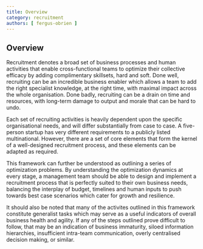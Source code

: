 ```yaml
---
title: Overview
category: recruitment
authors: [ fergus-obrien ]
---
```


## Overview

Recruitment denotes a broad set of business processes and human activities that enable cross-functional teams to optimize their collective efficacy by adding complimentary skillsets, hard and soft. Done well, recruiting can be an incredible business enabler which allows a team to add the right specialist knowledge, at the right time, with maximal impact across the whole organisation. Done badly, recruiting can be a drain on time and resources, with long-term damage to output and morale that can be hard to undo.

Each set of recruiting activities is heavily dependent upon the specific organisational needs, and will differ substantially from case to case. A five-person startup has very different requirements to a publicly listed multinational. However, there are a set of core elements that form the kernel of a well-designed recruitment process, and these elements can be adapted as required. 

This framework can further be understood as outlining a series of optimization problems. By understanding the optimization dynamics at every stage, a management team should be able to design and implement a recruitment process that is perfectly suited to their own business needs, balancing the interplay of budget, timelines and human inputs to push towards best case scenarios which cater for growth and resilience.

It should also be noted that many of the activites outlined in this framework constitute generalist tasks which may serve as a useful indicators of overall business health and agility. If any of the steps outlined prove difficult to follow, that may be an indication of business immaturity, siloed information hierarchies, insufficient intra-team communication, overly centralised decision making, or similar.

<!-- What's the importance of recruitment for companies? How does it affect company success? Why are recruiters? Why processes are important in recruitment? Optimization sentence. .... for top management audience.... How is recruitment related to company ROI, people assets -->


<!-- ## Process


<!-- TODO: VC: authors link, checking regarding spam bots and email addresses -->

